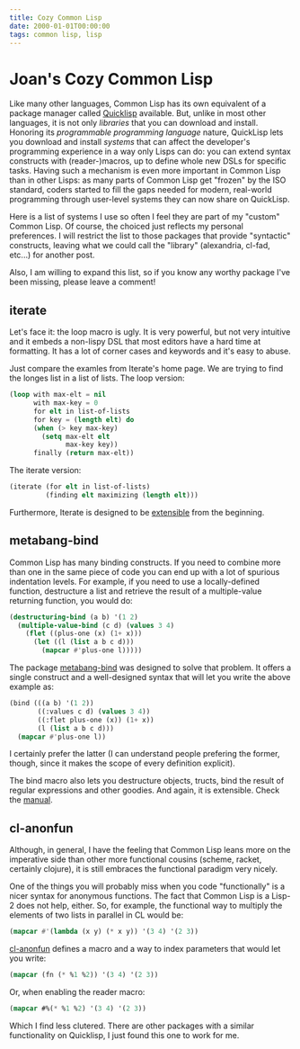 ```yaml
---
title: Cozy Common Lisp
date: 2000-01-01T00:00:00
tags: common lisp, lisp
---
```


# Joan's Cozy Common Lisp #


Like many other languages, Common Lisp has its own equivalent of a package  manager called [Quicklisp](http://quicklisp.org) available. But, unlike in most other languages, it is not only _libraries_ that you can download and install. Honoring its _programmable programming language_ nature, QuickLisp lets you download and install _systems_ that can affect the developer's programming experience in a way only Lisps can do: you can extend syntax constructs with (reader-)macros, up to define whole new DSLs for specific tasks. Having such a mechanism is even more important in Common Lisp than in other Lisps: as many parts of Common Lisp get "frozen" by the ISO standard, coders started to fill the gaps needed for modern, real-world programming through user-level systems they can now share on QuickLisp.

Here is a list of systems I use so often I feel they are part of my "custom" Common Lisp. Of course, the choiced just reflects my personal preferences. I will restrict the list to those packages that provide "syntactic" constructs, leaving what we could call the "library" (alexandria, cl-fad, etc...) for another post.

Also, I am willing to expand this list, so if you know any worthy package I've been missing, please leave a comment!

## iterate
Let's face it: the loop macro is ugly. It is very powerful, but not very intuitive and it embeds a non-lispy DSL that most editors have a hard time at formatting. It has a lot of corner cases and keywords and it's easy to abuse.

Just compare the examles from Iterate's home page. We are trying to find the longes list in a list of lists. The loop version:

```lisp
(loop with max-elt = nil
      with max-key = 0
      for elt in list-of-lists
      for key = (length elt) do
      (when (> key max-key)
        (setq max-elt elt
              max-key key))
      finally (return max-elt))

```

The iterate version:

```lisp
(iterate (for elt in list-of-lists)
         (finding elt maximizing (length elt)))
```

Furthermore, Iterate is designed to be [extensible](http://common-lisp.net/project/iterate/doc/Rolling-Your-Own.html#Rolling-Your-Own) from the beginning.

## metabang-bind
Common Lisp has many binding constructs. If you need to combine more than one in the same piece of code you can end up with a lot of spurious indentation levels. For example, if you need to use a locally-defined function, destructure a list and retrieve the result of a multiple-value returning function, you would do:

```lisp
(destructuring-bind (a b) '(1 2)
  (multiple-value-bind (c d) (values 3 4)
    (flet ((plus-one (x) (1+ x)))
      (let ((l (list a b c d)))
        (mapcar #'plus-one l)))))
```

The package [metabang-bind](http://common-lisp.net/project/metabang-bind/user-guide.html) was designed to solve that problem. It offers a single construct and a well-designed syntax that will let you write the above example as:

```lisp
(bind (((a b) '(1 2))
       ((:values c d) (values 3 4))
       ((:flet plus-one (x)) (1+ x))
       (l (list a b c d)))
  (mapcar #'plus-one l))
```
I certainly prefer the latter (I can understand people prefering the former, though, since it makes the scope of every definition explicit).

The bind macro also lets you destructure objects, tructs, bind the result of regular expressions and other goodies. And again, it is extensible. Check the [manual](http://common-lisp.net/project/metabang-bind/user-guide.html).

## cl-anonfun
Although, in general, I have the feeling that Common Lisp leans more on the imperative side than other more functional cousins (scheme, racket, certainly clojure), it is still embraces the functional paradigm very nicely.

One of the things you will probably miss when you code "functionally" is a nicer syntax for anonymous functions. The fact that Common Lisp is a Lisp-2 does not help, either. So, for example, the functional way to multiply the elements of two lists in parallel in CL would be:

```lisp
(mapcar #'(lambda (x y) (* x y)) '(3 4) '(2 3))
```
[cl-anonfun](https://github.com/arielnetworks/cl-anonfun) defines a macro and a way to index parameters that would let you write:

```lisp
(mapcar (fn (* %1 %2)) '(3 4) '(2 3))
```
Or, when enabling the reader macro:
```lisp
(mapcar #%(* %1 %2) '(3 4) '(2 3))
```
Which I find less clutered. There are other packages with a similar functionality on Quicklisp, I just found this one to work for me.
